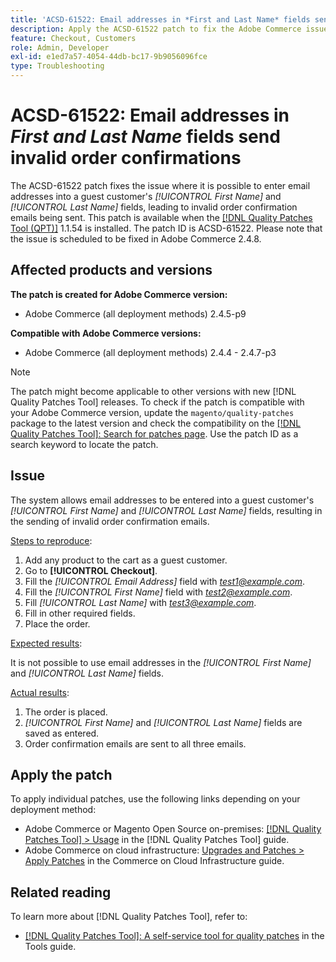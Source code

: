 ```yaml
---
title: 'ACSD-61522: Email addresses in *First and Last Name* fields send invalid order confirmations'
description: Apply the ACSD-61522 patch to fix the Adobe Commerce issue where it is possible to enter email addresses into a guest customer's *[!UICONTROL First Name]* and *[!UICONTROL Last Name]* fields, leading to invalid order confirmation emails being sent.
feature: Checkout, Customers
role: Admin, Developer
exl-id: e1ed7a57-4054-44db-bc17-9b9056096fce
type: Troubleshooting
---
```

# ACSD-61522: Email addresses in *First and Last Name* fields send invalid order confirmations

The ACSD-61522 patch fixes the issue where it is possible to enter email addresses into a guest customer's *[!UICONTROL First Name]* and *[!UICONTROL Last Name]* fields, leading to invalid order confirmation emails being sent. This patch is available when the [[!DNL Quality Patches Tool (QPT)]](/help/tools/quality-patches-tool/quality-patches-tool-to-self-serve-quality-patches.md) 1.1.54 is installed. The patch ID is ACSD-61522. Please note that the issue is scheduled to be fixed in Adobe Commerce 2.4.8.

## Affected products and versions

**The patch is created for Adobe Commerce version:**

* Adobe Commerce (all deployment methods) 2.4.5-p9

**Compatible with Adobe Commerce versions:**

* Adobe Commerce (all deployment methods) 2.4.4 - 2.4.7-p3

>[!NOTE]
>
>The patch might become applicable to other versions with new [!DNL Quality Patches Tool] releases. To check if the patch is compatible with your Adobe Commerce version, update the `magento/quality-patches` package to the latest version and check the compatibility on the [[!DNL Quality Patches Tool]: Search for patches page](https://experienceleague.adobe.com/tools/commerce-quality-patches/index.html). Use the patch ID as a search keyword to locate the patch.

## Issue

The system allows email addresses to be entered into a guest customer's *[!UICONTROL First Name]* and *[!UICONTROL Last Name]* fields, resulting in the sending of invalid order confirmation emails.

<u>Steps to reproduce</u>:

1. Add any product to the cart as a guest customer.
1. Go to **[!UICONTROL Checkout]**.
1. Fill the *[!UICONTROL Email Address]* field with *test1@example.com*.
1. Fill the *[!UICONTROL First Name]* field with *<test2@example.com>*.
1. Fill *[!UICONTROL Last Name]* with *<test3@example.com>*.
1. Fill in other required fields.
1. Place the order.

<u>Expected results</u>:

It is not possible to use email addresses in the *[!UICONTROL First Name]* and *[!UICONTROL Last Name]* fields.

<u>Actual results</u>:

1. The order is placed.
1. *[!UICONTROL First Name]* and *[!UICONTROL Last Name]* fields are saved as entered.
1. Order confirmation emails are sent to all three emails.

## Apply the patch

To apply individual patches, use the following links depending on your deployment method:

* Adobe Commerce or Magento Open Source on-premises: [[!DNL Quality Patches Tool] > Usage](/help/tools/quality-patches-tool/usage.md) in the [!DNL Quality Patches Tool] guide.
* Adobe Commerce on cloud infrastructure: [Upgrades and Patches > Apply Patches](https://experienceleague.adobe.com/docs/commerce-cloud-service/user-guide/develop/upgrade/apply-patches.html) in the Commerce on Cloud Infrastructure guide.

## Related reading

To learn more about [!DNL Quality Patches Tool], refer to:

* [[!DNL Quality Patches Tool]: A self-service tool for quality patches](/help/tools/quality-patches-tool/quality-patches-tool-to-self-serve-quality-patches.md) in the Tools guide.
